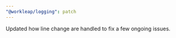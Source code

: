 ```yaml
---
"@workleap/logging": patch
---
```


Updated how line change are handled to fix a few ongoing issues.
